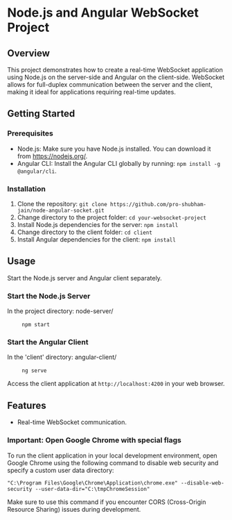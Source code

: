 
<h1>Node.js and Angular WebSocket Project</h1>

<h2>Overview</h2>
<p>This project demonstrates how to create a real-time WebSocket application using Node.js on the server-side and Angular on the client-side. WebSocket allows for full-duplex communication between the server and the client, making it ideal for applications requiring real-time updates.</p>

<h2>Getting Started</h2>

<h3>Prerequisites</h3>
<ul>
    <li>Node.js: Make sure you have Node.js installed. You can download it from <a href="https://nodejs.org/" target="_blank">https://nodejs.org/</a>.</li>
    <li>Angular CLI: Install the Angular CLI globally by running: <code>npm install -g @angular/cli</code>.</li>
</ul>

<h3>Installation</h3>
<ol>
    <li>Clone the repository: <code>git clone https://github.com/pro-shubham-jain/node-angular-socket.git</code></li>
    <li>Change directory to the project folder: <code>cd your-websocket-project</code></li>
    <li>Install Node.js dependencies for the server: <code>npm install</code></li>
    <li>Change directory to the client folder: <code>cd client</code></li>
    <li>Install Angular dependencies for the client: <code>npm install</code></li>
</ol>

<h2>Usage</h2>
<p>Start the Node.js server and Angular client separately.</p>

<h3>Start the Node.js Server</h3>
<p>In the project  directory: node-server/</p>
<pre>
    <code>npm start</code>
</pre>

<h3>Start the Angular Client</h3>
<p>In the 'client' directory: angular-client/ </p>
<pre>
    <code>ng serve</code>
</pre>

<p>Access the client application at <code>http://localhost:4200</code> in your web browser.</p>

<h2>Features</h2>
<ul>
    <li>Real-time WebSocket communication.</li>
</ul>

<h3>Important: Open Google Chrome with special flags</h3>
<p>To run the client application in your local development environment, open Google Chrome using the following command to disable web security and specify a custom user data directory:</p>

<pre>
<code>"C:\Program Files\Google\Chrome\Application\chrome.exe" --disable-web-security --user-data-dir="C:\tmpChromeSession"</code>
</pre>

<p>Make sure to use this command if you encounter CORS (Cross-Origin Resource Sharing) issues during development.</p>
